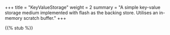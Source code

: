 +++
title = "KeyValueStorage"
weight = 2
summary = "A simple key-value storage medium implemented with flash as the backing store. Utilises an in-memory scratch buffer."
+++

{{% stub %}}